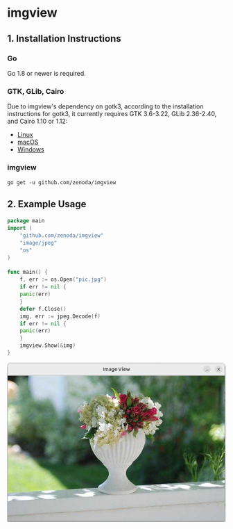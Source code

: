 # imgview

## 1. Installation Instructions
### Go
Go 1.8 or newer is required.

### GTK, GLib, Cairo
Due to imgview's dependency on gotk3, according to the installation instructions for gotk3, it currently requires GTK 3.6-3.22, GLib 2.36-2.40, and Cairo 1.10 or 1.12:

- [Linux](https://github.com/gotk3/gotk3/wiki/Installing-on-Linux)
- [macOS](https://github.com/gotk3/gotk3/wiki/Installing-on-macOS)
- [Windows](https://github.com/gotk3/gotk3/wiki/Installing-on-Windows)

### imgview

```
go get -u github.com/zenoda/imgview
```

## 2. Example Usage
```go
package main
import (
    "github.com/zenoda/imgview"
    "image/jpeg"
    "os"
)

func main() {
    f, err := os.Open("pic.jpg")
    if err != nil {
    panic(err)
    }
    defer f.Close()
    img, err := jpeg.Decode(f)
    if err != nil {
    panic(err)
    }
    imgview.Show(&img)
}
```
![imgview.png](documents/images/imgview.png)